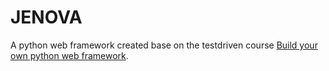# JENOVA

A python web framework created base on the testdriven course [Build your own python web framework](https://testdriven.io/courses/python-web-framework).

